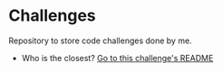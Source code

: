 
# Challenges

Repository to store code challenges done by me.

- Who is the closest? [Go to this challenge's README](./src/main/java/wahl/adriano/whoistheclosest/README.md)
